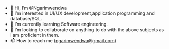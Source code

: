 - 👋 Hi, I’m @Ngarimwendwa
- 👀 I’m interested in UI/UX development,application programming and database/SQL.
- 🌱 I’m currently learning Software engineering.
- 💞️ I’m looking to collaborate on anything to do with the above subjects as i am proficient in them.
- 📫 How to reach me (ngarimwendwa@gmail.com)

